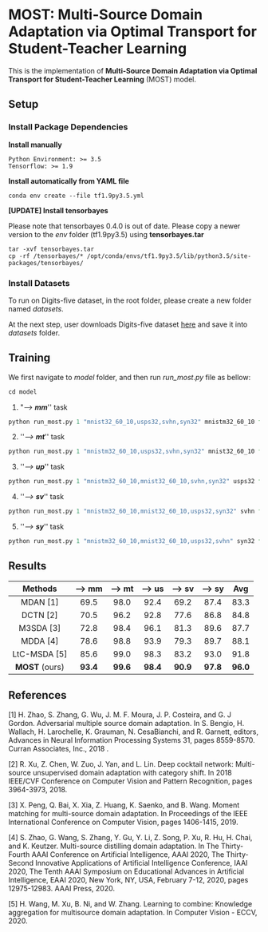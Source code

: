 

# MOST: Multi-Source Domain Adaptation via Optimal Transport for Student-Teacher Learning

This is the implementation of **Multi-Source Domain Adaptation via Optimal Transport for Student-Teacher Learning** (MOST) model.

## Setup

### Install Package Dependencies

**Install manually**

```
Python Environment: >= 3.5
Tensorflow: >= 1.9
```

**Install automatically from YAML file**

```
conda env create --file tf1.9py3.5.yml
```

**[UPDATE] Install tensorbayes**

Please note that tensorbayes 0.4.0 is out of date. Please copy a newer version to the *env* folder (tf1.9py3.5) using **tensorbayes.tar**

```
tar -xvf tensorbayes.tar
cp -rf /tensorbayes/* /opt/conda/envs/tf1.9py3.5/lib/python3.5/site-packages/tensorbayes/
```

### Install Datasets

To run on Digits-five dataset, in the root folder, please create a new folder named *datasets*.  

At the next step, user downloads Digits-five dataset [here](https://drive.google.com/file/d/1OpoPALgaMdOlkSkJDqf-JwEvRUkyDqkw/view?usp=sharing) and save it into *datasets* folder.

## Training

We first navigate to *model* folder, and then run *run_most.py* file as bellow:

```python
cd model
```

1. "*--> **mm***'' task

```python
python run_most.py 1 "mnist32_60_10,usps32,svhn,syn32" mnistm32_60_10 format mat num_iters 80000 phase1_iters 0 summary_freq 800 learning_rate 0.0002 batch_size 200 src_class_trade_off 1.0 src_domain_trade_off "1.0,1.0,1.0,1.0" ot_trade_off 0.1 domain_trade_off 1.0 trg_vat_troff 0.1 trg_ent_troff 0.1 data_shift_troff 10.0 mimic_trade_off 0.1 cast_data True cnn_size small theta 0.1 sample_size 5
```

2. ''*--> **mt***'' task
```python
python run_most.py 1 "mnistm32_60_10,usps32,svhn,syn32" mnist32_60_10 format mat num_iters 80000 phase1_iters 0 summary_freq 800 learning_rate 0.0002 batch_size 200 src_class_trade_off 1.0 src_domain_trade_off "1.0,1.0,1.0,1.0" ot_trade_off 0.1 domain_trade_off 1.0 trg_vat_troff 0.1 trg_ent_troff 0.1 data_shift_troff 10.0 mimic_trade_off 1.0 cast_data True cnn_size small theta 0.1 sample_size 5
```

3. ''*--> **up***'' task
```python
python run_most.py 1 "mnistm32_60_10,mnist32_60_10,svhn,syn32" usps32 format mat num_iters 80000 phase1_iters 0 summary_freq 800 learning_rate 0.0002 batch_size 200 src_class_trade_off 1.0 src_domain_trade_off "1.0,1.0,1.0,1.0" ot_trade_off 0.1 domain_trade_off 1.0 trg_vat_troff 0.1 trg_ent_troff 0.1 data_shift_troff 10.0 mimic_trade_off 1.0 cast_data True cnn_size small theta 0.1 sample_size 5
```

4. ''*--> **sv***'' task
```python
python run_most.py 1 "mnistm32_60_10,mnist32_60_10,usps32,syn32" svhn format mat num_iters 80000 phase1_iters 0 summary_freq 800 learning_rate 0.0002 batch_size 200 src_class_trade_off 1.0 src_domain_trade_off "1.0,1.0,1.0,1.0" ot_trade_off 0.1 domain_trade_off 1.0 trg_vat_troff 0.1 trg_ent_troff 0.0 data_shift_troff 10.0 mimic_trade_off 1.0 cast_data True cnn_size small theta 0.1 sample_size 5
```

5. ''*--> **sy***'' task
```python
python run_most.py 1 "mnistm32_60_10,mnist32_60_10,usps32,svhn" syn32 format mat num_iters 80000 phase1_iters 0 summary_freq 800 learning_rate 0.0002 batch_size 200 src_class_trade_off 1.0 src_domain_trade_off "1.0,1.0,1.0,1.0" ot_trade_off 0.1 domain_trade_off 1.0 trg_vat_troff 0.1 trg_ent_troff 0.0 data_shift_troff 10.0 mimic_trade_off 1.0 cast_data True cnn_size small theta 0.1 sample_size 5
```

## Results

|     Methods     |  --> mm  |  --> mt  |  --> us  |  --> sv  |  --> sy  |   Avg    |
| :-------------: | :------: | :------: | :------: | :------: | :------: | :------: |
|    MDAN [1]     |   69.5   |   98.0   |   92.4   |   69.2   |   87.4   |   83.3   |
|    DCTN [2]     |   70.5   |   96.2   |   92.8   |   77.6   |   86.8   |   84.8   |
|    M3SDA [3]    |   72.8   |   98.4   |   96.1   |   81.3   |   89.6   |   87.7   |
|    MDDA [4]     |   78.6   |   98.8   |   93.9   |   79.3   |   89.7   |   88.1   |
|  LtC-MSDA [5]   |   85.6   |   99.0   |   98.3   |   83.2   |   93.0   |   91.8   |
| **MOST** (ours) | **93.4** | **99.6** | **98.4** | **90.9** | **97.8** | **96.0** |

## References

[1] H. Zhao, S. Zhang, G. Wu, J. M. F. Moura, J. P. Costeira, and G. J Gordon. Adversarial multiple source domain adaptation. In S. Bengio, H. Wallach, H. Larochelle, K. Grauman, N. CesaBianchi, and R. Garnett, editors, Advances in Neural Information Processing Systems 31, pages 8559-8570. Curran Associates, Inc., 2018 .

[2] R. Xu, Z. Chen, W. Zuo, J. Yan, and L. Lin. Deep cocktail network: Multi-source unsupervised domain adaptation with category shift. In 2018 IEEE/CVF Conference on Computer Vision and Pattern Recognition, pages 3964-3973, 2018.  

[3] X. Peng, Q. Bai, X. Xia, Z. Huang, K. Saenko, and B. Wang. Moment matching for multi-source domain adaptation. In Proceedings of the IEEE International Conference on Computer Vision, pages 1406-1415, 2019.  

[4] S. Zhao, G. Wang, S. Zhang, Y. Gu, Y. Li,
Z. Song, P. Xu, R. Hu, H. Chai, and K. Keutzer. Multi-source distilling domain adaptation. In The Thirty-Fourth AAAI Conference on Artificial Intelligence, AAAI 2020, The Thirty-Second Innovative Applications of Artificial Intelligence Conference, IAAI 2020, The Tenth AAAI Symposium on Educational Advances in Artificial Intelligence, EAAI 2020, New York, NY, USA, February 7-12, 2020, pages 12975-12983. AAAI Press, 2020.

[5] H. Wang, M. Xu, B. Ni, and W. Zhang. Learning to combine: Knowledge aggregation for multisource domain adaptation. In Computer Vision - ECCV, 2020. 

